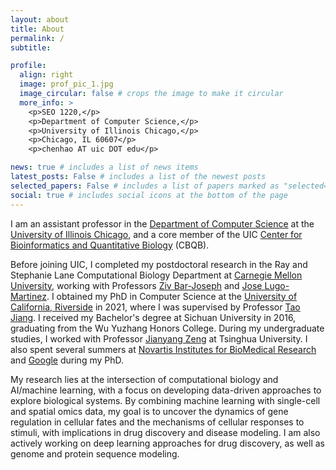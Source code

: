 ```yaml
---
layout: about
title: About
permalink: /
subtitle:

profile:
  align: right
  image: prof_pic_1.jpg
  image_circular: false # crops the image to make it circular
  more_info: >
    <p>SEO 1220,</p>
    <p>Department of Computer Science,</p>
    <p>University of Illinois Chicago,</p>
    <p>Chicago, IL 60607</p>
    <p>chenhao AT uic DOT edu</p>

news: true # includes a list of news items
latest_posts: False # includes a list of the newest posts
selected_papers: False # includes a list of papers marked as "selected={true}"
social: true # includes social icons at the bottom of the page
---
```


I am an assistant professor in the [Department of Computer Science](https://cs.uic.edu/) at the [University of Illinois Chicago](https://www.uic.edu/), and a core member of the UIC [Center for Bioinformatics and Quantitative Biology](https://cbqb.uic.edu/) (CBQB).

Before joining UIC, I completed my postdoctoral research in the Ray and Stephanie Lane Computational Biology Department at [Carnegie Mellon University](https://www.cmu.edu/), working with Professors [Ziv Bar-Joseph](https://www.cs.cmu.edu/~zivbj/) and [Jose Lugo-Martinez](https://www.andrew.cmu.edu/user/jlugomar/). I obtained my PhD in Computer Science at the [University of California, Riverside](https://www1.cs.ucr.edu/) in 2021, where I was supervised by Professor [Tao Jiang](https://www.cs.ucr.edu/~jiang/). I received my Bachelor's degree at Sichuan University in 2016, graduating from the Wu Yuzhang Honors College. During my undergraduate studies, I worked with Professor [Jianyang Zeng](https://aicb.lab.westlake.edu.cn/People.htm) at Tsinghua University. I also spent several summers at [Novartis Institutes for BioMedical Research](https://www.linkedin.com/company/novartis/) and [Google](https://www.linkedin.com/company/google/) during my PhD.

My research lies at the intersection of computational biology and AI/machine learning, with a focus on developing data-driven approaches to explore biological systems. By combining machine learning with single-cell and spatial omics data, my goal is to uncover the dynamics of gene regulation in cellular fates and the mechanisms of cellular responses to stimuli, with implications in drug discovery and disease modeling. I am also actively working on deep learning approaches for drug discovery, as well as genome and protein sequence modeling.

